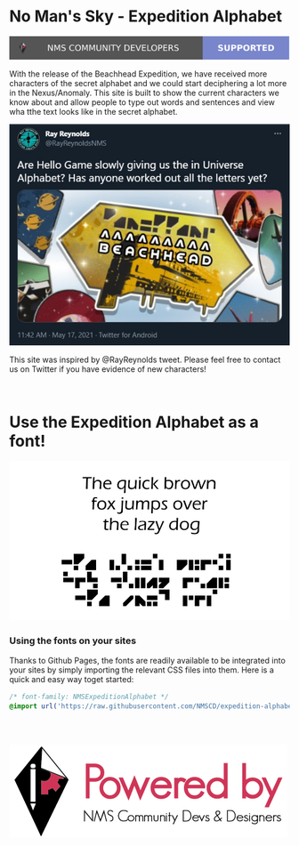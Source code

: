 # No Man's Sky - Expedition Alphabet

[![Supported by the No Man's Sky Community Developers & Designers](https://raw.githubusercontent.com/NMSCD/About/master/badge/purple-ftb.svg)](https://github.com/NMSCD)

With the release of the Beachhead Expedition, we have received more characters of the secret alphabet and we could start deciphering a lot more in the Nexus/Anomaly. This site is built to show the current characters we know about and allow people to type out words and sentences and view wha tthe text looks like in the secret alphabet.

![RayRenoldsInspireTweet](public/assets/img/rayReynoldsInspireTweet.jpg)

This site was inspired by @RayReynolds tweet. Please feel free to contact us on Twitter if you have evidence of new characters!

<br />

# Use the Expedition Alphabet as a font!


![FontExample](public/assets/font/example.png)

### Using the fonts on your sites
Thanks to Github Pages, the fonts are readily available to be integrated into your sites by simply importing the relevant CSS files into them. Here is a quick and easy way toget started:


```css
/* font-family: NMSExpeditionAlphabet */
@import url('https://raw.githubusercontent.com/NMSCD/expedition-alphabet/master/public/assets/font/NMSExpeditionAlphabet.css');

```

<br />
<br />

![NMSCD-Banner](https://github.com/NMSCD/About/raw/master/banner/current-small.png)
